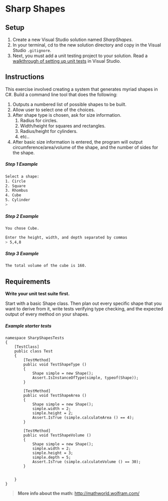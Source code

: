 # Sharp Shapes

## Setup

1. Create a new Visual Studio solution named *SharpShapes*.
1. In your terminal, cd to the new solution directory and copy in the Visual Studio `.gitignore`.
1. Next, you must add a unit testing project to your solution. Read a [walkthrough of setting up unit tests](https://www.visualstudio.com/en-us/get-started/code/create-and-run-unit-tests-vs) in Visual Studio.

## Instructions

This exercise involved creating a system that generates myriad shapes in C#. Build a command line tool that does the following:

1. Outputs a numbered list of possible shapes to be built.
1. Allow user to select one of the choices.
1. After shape type is chosen, ask for size information.
    1. Radius for circles.
    1. Width/height for squares and rectangles.
    1. Radius/height for cylinders.
    1. etc..
1. After basic size information is entered, the program will output circumference/area/volume of the shape, and the number of sides for the shape.

##### Step 1 Example

```bash
Select a shape:
1. Circle
2. Square
3. Rhombus
4. Cube
5. Cylinder
> 
```

##### Step 2 Example

```bash
You chose Cube.

Enter the height, width, and depth separated by commas
> 5,4,8
```


##### Step 3 Example

```bash
The total volume of the cube is 160.
```


## Requirements

**Write your unit test suite first.** 

Start with a basic Shape class. Then plan out every specific shape that you want to derive from it, write tests verifying type checking, and the expected output of every method on your shapes.

##### Example starter tests

```
namespace SharpShapesTests
{
    [TestClass]
    public class Test
    {
        [TestMethod]
        public void TestShapeType ()
        {
            Shape simple = new Shape();
            Assert.IsInstanceOfType(simple, typeof(Shape));
        }

        [TestMethod]
        public void TestShapeArea ()
        {
            Shape simple = new Shape();
            simple.width = 2;
            simple.height = 2;
            Assert.IsTrue (simple.calculateArea () == 4);
        }

        [TestMethod]
        public void TestShapeVolume ()
        {
            Shape simple = new Shape();
            simple.width = 2;
            simple.height = 3;
            simple.depth = 5;
            Assert.IsTrue (simple.calculateVolume () == 30);
        }


    }
}
```


> **More info about the math:** http://mathworld.wolfram.com/
